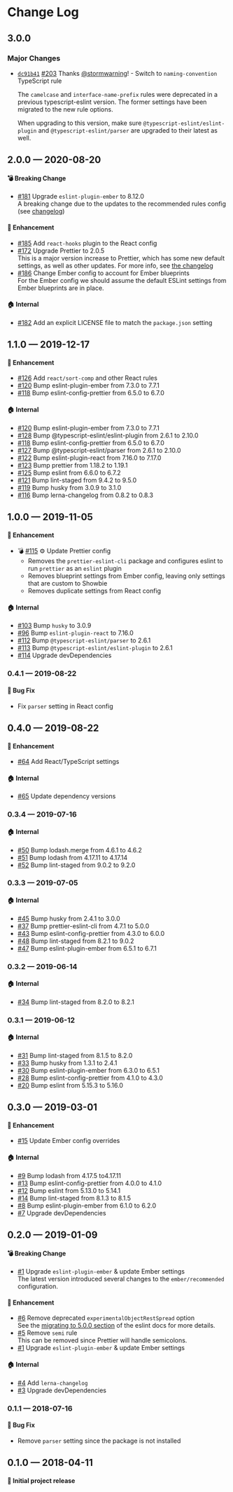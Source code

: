 # Change Log

## 3.0.0

### Major Changes

- [`dc91b41`](https://github.com/showbie/showbie-eslint-config/commit/dc91b41f1fc9c2ef2cf58e950cd4cfefde7b6b97) [#203](https://github.com/showbie/showbie-eslint-config/pull/203) Thanks [@stormwarning](https://github.com/stormwarning)! - Switch to `naming-convention` TypeScript rule

  The `camelcase` and `interface-name-prefix` rules were deprecated in a
  previous typescript-eslint version. The former settings have been
  migrated to the new rule options.

  When upgrading to this version, make sure `@typescript-eslint/eslint-plugin`
  and `@typescript-eslint/parser` are upgraded to their latest as well.

## 2.0.0 — 2020-08-20

#### 💣 Breaking Change

- [#181](https://github.com/showbie/showbie-eslint-config/pull/181) Upgrade `eslint-plugin-ember` to 8.12.0 \
  A breaking change due to the updates to the recommended rules config
  (see [changelog](https://github.com/ember-cli/eslint-plugin-ember/blob/master/CHANGELOG.md#v800-2020-03-28))

#### 🚀 Enhancement

- [#185](https://github.com/showbie/showbie-eslint-config/pull/185) Add `react-hooks` plugin to the React config
- [#172](https://github.com/showbie/showbie-eslint-config/pull/172) Upgrade Prettier to 2.0.5 \
  This is a major version increase to Prettier, which has some new
  default settings, as well as other updates. For more info, see
  [the changelog](https://prettier.io/blog/2020/03/21/2.0.0.html)
- [#186](https://github.com/showbie/showbie-eslint-config/pull/186) Change Ember config to account for Ember blueprints \
  For the Ember config we should assume the default ESLint settings from
  Ember blueprints are in place.

#### 🏠 Internal

- [#182](https://github.com/showbie/showbie-eslint-config/pull/182) Add an explicit LICENSE file to match the `package.json` setting

## 1.1.0 — 2019-12-17

#### 🚀 Enhancement

- [#126](https://github.com/showbie/showbie-eslint-config/pull/126) Add `react/sort-comp` and other React rules
- [#120](https://github.com/showbie/showbie-eslint-config/pull/120) Bump eslint-plugin-ember from 7.3.0 to 7.7.1
- [#118](https://github.com/showbie/showbie-eslint-config/pull/118) Bump eslint-config-prettier from 6.5.0 to 6.7.0

#### 🏠 Internal

- [#120](https://github.com/showbie/showbie-eslint-config/pull/120) Bump eslint-plugin-ember from 7.3.0 to 7.7.1
- [#128](https://github.com/showbie/showbie-eslint-config/pull/128) Bump @typescript-eslint/eslint-plugin from 2.6.1 to 2.10.0
- [#118](https://github.com/showbie/showbie-eslint-config/pull/118) Bump eslint-config-prettier from 6.5.0 to 6.7.0
- [#127](https://github.com/showbie/showbie-eslint-config/pull/127) Bump @typescript-eslint/parser from 2.6.1 to 2.10.0
- [#122](https://github.com/showbie/showbie-eslint-config/pull/122) Bump eslint-plugin-react from 7.16.0 to 7.17.0
- [#123](https://github.com/showbie/showbie-eslint-config/pull/123) Bump prettier from 1.18.2 to 1.19.1
- [#125](https://github.com/showbie/showbie-eslint-config/pull/125) Bump eslint from 6.6.0 to 6.7.2
- [#121](https://github.com/showbie/showbie-eslint-config/pull/121) Bump lint-staged from 9.4.2 to 9.5.0
- [#119](https://github.com/showbie/showbie-eslint-config/pull/119) Bump husky from 3.0.9 to 3.1.0
- [#116](https://github.com/showbie/showbie-eslint-config/pull/116) Bump lerna-changelog from 0.8.2 to 0.8.3

## 1.0.0 — 2019-11-05

#### 🚀 Enhancement

- 💣 [#115](https://github.com/showbie/showbie-eslint-config/pull/115) ⚙️ Update Prettier config
  - Removes the `prettier-eslint-cli` package and configures eslint to
    run `prettier` as an `eslint` plugin
  - Removes blueprint settings from Ember config, leaving only settings
    that are custom to Showbie
  - Removes duplicate settings from React config

#### 🏠 Internal

- [#103](https://github.com/showbie/showbie-eslint-config/pull/103) Bump `husky` to 3.0.9
- [#96](https://github.com/showbie/showbie-eslint-config/pull/96) Bump `eslint-plugin-react` to 7.16.0
- [#112](https://github.com/showbie/showbie-eslint-config/pull/112) Bump `@typescript-eslint/parser` to 2.6.1
- [#113](https://github.com/showbie/showbie-eslint-config/pull/113) Bump `@typescript-eslint/eslint-plugin` to 2.6.1
- [#114](https://github.com/showbie/showbie-eslint-config/pull/114) Upgrade devDependencies

### 0.4.1 — 2019-08-22

#### 🐛 Bug Fix

- Fix `parser` setting in React config

## 0.4.0 — 2019-08-22

#### 🚀 Enhancement

- [#64](https://github.com/showbie/showbie-eslint-config/pull/64) Add React/TypeScript settings

#### 🏠 Internal

- [#65](https://github.com/showbie/showbie-eslint-config/pull/65) Update dependency versions

### 0.3.4 — 2019-07-16

#### 🏠 Internal

- [#50](https://github.com/showbie/showbie-eslint-config/pull/50) Bump lodash.merge from 4.6.1 to 4.6.2
- [#51](https://github.com/showbie/showbie-eslint-config/pull/51) Bump lodash from 4.17.11 to 4.17.14
- [#52](https://github.com/showbie/showbie-eslint-config/pull/52) Bump lint-staged from 9.0.2 to 9.2.0

### 0.3.3 — 2019-07-05

#### 🏠 Internal

- [#45](https://github.com/showbie/showbie-eslint-config/pull/45) Bump husky from 2.4.1 to 3.0.0
- [#37](https://github.com/showbie/showbie-eslint-config/pull/37) Bump prettier-eslint-cli from 4.7.1 to 5.0.0
- [#43](https://github.com/showbie/showbie-eslint-config/pull/43) Bump eslint-config-prettier from 4.3.0 to 6.0.0
- [#48](https://github.com/showbie/showbie-eslint-config/pull/48) Bump lint-staged from 8.2.1 to 9.0.2
- [#47](https://github.com/showbie/showbie-eslint-config/pull/47) Bump eslint-plugin-ember from 6.5.1 to 6.7.1

### 0.3.2 — 2019-06-14

#### 🏠 Internal

- [#34](https://github.com/showbie/showbie-eslint-config/pull/34) Bump lint-staged from 8.2.0 to 8.2.1

### 0.3.1 — 2019-06-12

#### 🏠 Internal

- [#31](https://github.com/showbie/showbie-eslint-config/pull/31) Bump lint-staged from 8.1.5 to 8.2.0
- [#33](https://github.com/showbie/showbie-eslint-config/pull/33) Bump husky from 1.3.1 to 2.4.1
- [#30](https://github.com/showbie/showbie-eslint-config/pull/30) Bump eslint-plugin-ember from 6.3.0 to 6.5.1
- [#28](https://github.com/showbie/showbie-eslint-config/pull/28) Bump eslint-config-prettier from 4.1.0 to 4.3.0
- [#20](https://github.com/showbie/showbie-eslint-config/pull/20) Bump eslint from 5.15.3 to 5.16.0

## 0.3.0 — 2019-03-01

#### 🚀 Enhancement

- [#15](https://github.com/showbie/showbie-eslint-config/pull/15) Update Ember config overrides

#### 🏠 Internal

- [#9](https://github.com/showbie/showbie-eslint-config/pull/9) Bump lodash from 4.17.5 to4.17.11
- [#13](https://github.com/showbie/showbie-eslint-config/pull/13) Bump eslint-config-prettier from 4.0.0 to 4.1.0
- [#12](https://github.com/showbie/showbie-eslint-config/pull/12) Bump eslint from 5.13.0 to 5.14.1
- [#14](https://github.com/showbie/showbie-eslint-config/pull/14) Bump lint-staged from 8.1.3 to 8.1.5
- [#8](https://github.com/showbie/showbie-eslint-config/pull/8) Bump eslint-plugin-ember from 6.1.0 to 6.2.0
- [#7](https://github.com/showbie/showbie-eslint-config/pull/7) Upgrade devDependencies

## 0.2.0 — 2019-01-09

#### 💣 Breaking Change

- [#1](https://github.com/showbie/showbie-eslint-config/pull/1) Upgrade `eslint-plugin-ember` & update Ember settings \
  The latest version introduced several changes to the `ember/recommended` configuration.

#### 🚀 Enhancement

- [#6](https://github.com/showbie/showbie-eslint-config/pull/6) Remove deprecated `experimentalObjectRestSpread` option \
  See the [migrating to 5.0.0 section](eslint.org/docs/user-guide/migrating-to-5.0.0#-the-experimentalobjectrestspread-option-has-been-deprecated) of the eslint docs for more details.
- [#5](https://github.com/showbie/showbie-eslint-config/pull/5) Remove `semi` rule \
  This can be removed since Prettier will handle semicolons.
- [#1](https://github.com/showbie/showbie-eslint-config/pull/1) Upgrade `eslint-plugin-ember` & update Ember settings

#### 🏠 Internal

- [#4](https://github.com/showbie/showbie-eslint-config/pull/4) Add `lerna-changelog`
- [#3](https://github.com/showbie/showbie-eslint-config/pull/3) Upgrade devDependencies

### 0.1.1 — 2018-07-16

#### 🐛 Bug Fix

- Remove `parser` setting since the package is not installed

## 0.1.0 — 2018-04-11

#### 🎉 Initial project release
